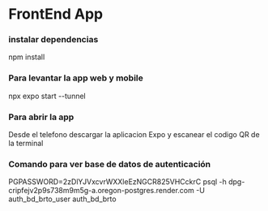 # FrontEnd App

### instalar dependencias
npm install

### Para levantar la app web y mobile
npx expo start --tunnel

### Para abrir la app 
Desde el telefono descargar la aplicacion Expo y escanear el codigo QR de la terminal

### Comando para ver base de datos de autenticación
PGPASSWORD=2zDlYJVxcvrWXXleEzNGCR825VHCckrC psql -h dpg-cripfejv2p9s738m9m5g-a.oregon-postgres.render.com -U auth_bd_brto_user auth_bd_brto
